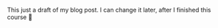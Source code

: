 This just a draft of my blog post. I can change it later,
after I finished this course :watermelon:
